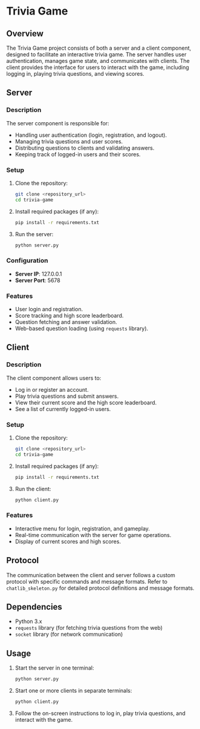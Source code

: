 # Trivia Game

## Overview

The Trivia Game project consists of both a server and a client component, designed to facilitate an interactive trivia game. The server handles user authentication, manages game state, and communicates with clients. The client provides the interface for users to interact with the game, including logging in, playing trivia questions, and viewing scores.

## Server

### Description

The server component is responsible for:

- Handling user authentication (login, registration, and logout).
- Managing trivia questions and user scores.
- Distributing questions to clients and validating answers.
- Keeping track of logged-in users and their scores.

### Setup

1. Clone the repository:
    ```bash
    git clone <repository_url>
    cd trivia-game
    ```

2. Install required packages (if any):
    ```bash
    pip install -r requirements.txt
    ```

3. Run the server:
    ```bash
    python server.py
    ```

### Configuration

- **Server IP**: 127.0.0.1
- **Server Port**: 5678

### Features

- User login and registration.
- Score tracking and high score leaderboard.
- Question fetching and answer validation.
- Web-based question loading (using `requests` library).

## Client

### Description

The client component allows users to:

- Log in or register an account.
- Play trivia questions and submit answers.
- View their current score and the high score leaderboard.
- See a list of currently logged-in users.

### Setup

1. Clone the repository:
    ```bash
    git clone <repository_url>
    cd trivia-game
    ```

2. Install required packages (if any):
    ```bash
    pip install -r requirements.txt
    ```

3. Run the client:
    ```bash
    python client.py
    ```

### Features

- Interactive menu for login, registration, and gameplay.
- Real-time communication with the server for game operations.
- Display of current scores and high scores.

## Protocol

The communication between the client and server follows a custom protocol with specific commands and message formats. Refer to `chatlib_skeleton.py` for detailed protocol definitions and message formats.

## Dependencies

- Python 3.x
- `requests` library (for fetching trivia questions from the web)
- `socket` library (for network communication)

## Usage

1. Start the server in one terminal:
    ```bash
    python server.py
    ```

2. Start one or more clients in separate terminals:
    ```bash
    python client.py
    ```

3. Follow the on-screen instructions to log in, play trivia questions, and interact with the game.
